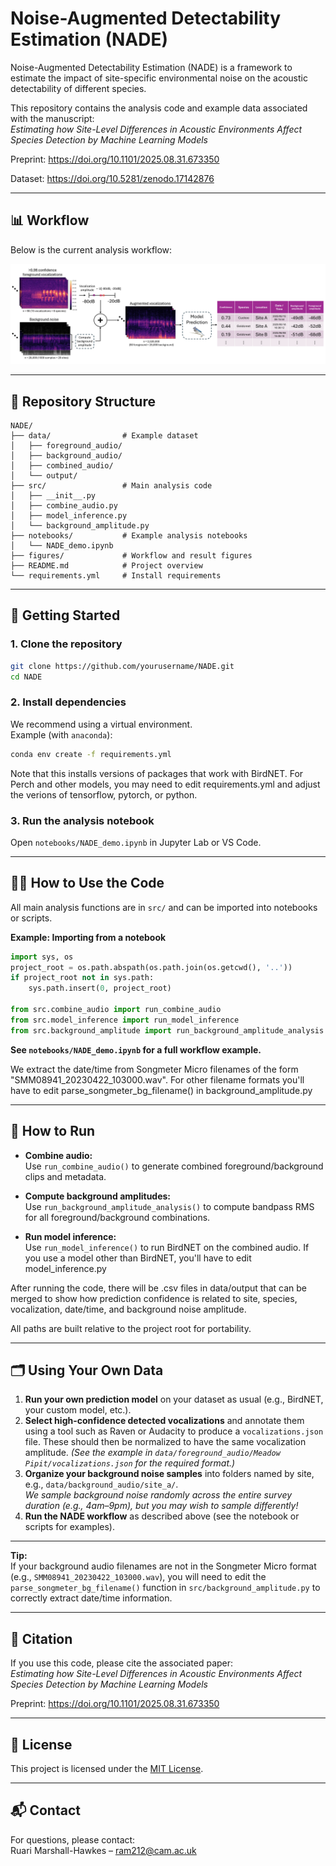 # Noise-Augmented Detectability Estimation (NADE)

Noise-Augmented Detectability Estimation (NADE) is a framework to estimate the impact of site-specific environmental noise on the acoustic detectability of different species.

This repository contains the analysis code and example data associated with the manuscript:  
*Estimating how Site-Level Differences in Acoustic Environments Affect Species Detection by Machine Learning Models*

Preprint: https://doi.org/10.1101/2025.08.31.673350

Dataset: https://doi.org/10.5281/zenodo.17142876

---

## 📊 Workflow

Below is the current analysis workflow:  

![Workflow](figures/workflow.png)  

---

## 📂 Repository Structure

```
NADE/
├── data/                # Example dataset 
│   ├── foreground_audio/
│   ├── background_audio/
│   ├── combined_audio/
│   └── output/
├── src/                 # Main analysis code
│   ├── __init__.py
│   ├── combine_audio.py
│   ├── model_inference.py
│   └── background_amplitude.py
├── notebooks/           # Example analysis notebooks
│   └── NADE_demo.ipynb
├── figures/             # Workflow and result figures
├── README.md            # Project overview
└── requirements.yml     # Install requirements
```

---

## 🚀 Getting Started

### 1. **Clone the repository**
```bash
git clone https://github.com/yourusername/NADE.git
cd NADE
```

### 2. **Install dependencies**
We recommend using a virtual environment.  
Example (with `anaconda`):

```bash
conda env create -f requirements.yml
```

Note that this installs versions of packages that work with BirdNET. For Perch and other models, you may need to edit requirements.yml and adjust the verions of tensorflow, pytorch, or python.

### 3. **Run the analysis notebook**
Open `notebooks/NADE_demo.ipynb` in Jupyter Lab or VS Code.

---

## 🧑‍💻 How to Use the Code

All main analysis functions are in `src/` and can be imported into notebooks or scripts.

**Example: Importing from a notebook**
```python
import sys, os
project_root = os.path.abspath(os.path.join(os.getcwd(), '..'))
if project_root not in sys.path:
    sys.path.insert(0, project_root)

from src.combine_audio import run_combine_audio
from src.model_inference import run_model_inference
from src.background_amplitude import run_background_amplitude_analysis
```

**See `notebooks/NADE_demo.ipynb` for a full workflow example.**

We extract the date/time from Songmeter Micro filenames of the form "SMM08941_20230422_103000.wav". For other filename formats you'll have to edit parse_songmeter_bg_filename() in background_amplitude.py

---

## 📝 How to Run

- **Combine audio:**  
  Use `run_combine_audio()` to generate combined foreground/background clips and metadata.

- **Compute background amplitudes:**  
  Use `run_background_amplitude_analysis()` to compute bandpass RMS for all foreground/background combinations.

- **Run model inference:**  
  Use `run_model_inference()` to run BirdNET on the combined audio. If you use a model other than BirdNET, you'll have to edit model_inference.py

After running the code, there will be .csv files in data/output that can be merged to show how prediction confidence is related to site, species, vocalization, date/time, and background noise amplitude. 

All paths are built relative to the project root for portability.

---

## 🗂️ Using Your Own Data

1. **Run your own prediction model** on your dataset as usual (e.g., BirdNET, your custom model, etc.).
2. **Select high-confidence detected vocalizations** and annotate them using a tool such as Raven or Audacity to produce a `vocalizations.json` file. These should then be normalized to have the same vocalization amplitude.
   *(See the example in `data/foreground_audio/Meadow Pipit/vocalizations.json` for the required format.)*
3. **Organize your background noise samples** into folders named by site, e.g., `data/background_audio/site_a/`.  
   *We sample background noise randomly across the entire survey duration (e.g., 4am–9pm), but you may wish to sample differently!*
4. **Run the NADE workflow** as described above (see the notebook or scripts for examples).

---

**Tip:**  
If your background audio filenames are not in the Songmeter Micro format (e.g., `SMM08941_20230422_103000.wav`), you will need to edit the `parse_songmeter_bg_filename()` function in `src/background_amplitude.py` to correctly extract date/time information.

---

## 📖 Citation

If you use this code, please cite the associated paper:  
*Estimating how Site-Level Differences in Acoustic Environments Affect Species Detection by Machine Learning Models*

Preprint: https://doi.org/10.1101/2025.08.31.673350

---

## 📜 License

This project is licensed under the [MIT License](LICENSE).  

---

## 📬 Contact

For questions, please contact:  
Ruari Marshall-Hawkes – ram212@cam.ac.uk


